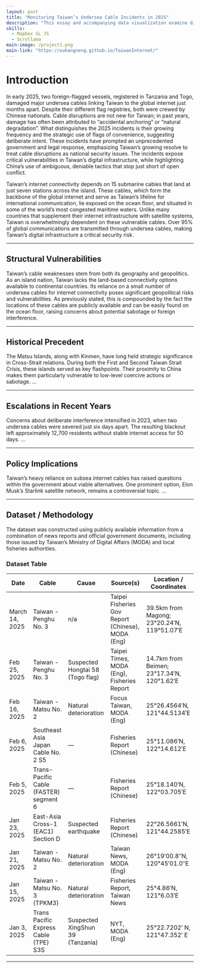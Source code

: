 ```yaml
---
layout: post
title: "Monitoring Taiwan’s Undersea Cable Incidents in 2025"
description: "This essay and accompanying data visualization examine disturbances in Taiwan’s undersea internet cable network. Using Taiwanese government reports, local media, and English-language sources, the project compiles a database of incidents and analyzes their potential geopolitical implications. The visualization highlights patterns in location, timing, and suspected causes."
skills:
  - Mapbox GL JS
  - Scrollama
main-image: /project1.png
main-link: "https://oukangneng.github.io/TaiwanInternet/"
---
```


# Introduction
In early 2025, two foreign-flagged vessels, registered in Tanzania and Togo, damaged major undersea cables linking Taiwan to the global internet just months apart. Despite their different flag registries, both were crewed by Chinese nationals. Cable disruptions are not new for Taiwan; in past years, damage has often been attributed to “accidental anchoring” or “natural degradation”. What distinguishes the 2025 incidents is their growing frequency and the strategic use of flags of convenience, suggesting deliberate intent. These incidents have prompted an unprecedented government and legal response, emphasizing Taiwan’s growing resolve to treat cable disruptions as national security issues. The incidents expose critical vulnerabilities in Taiwan’s digital infrastructure, while highlighting China’s use of ambiguous, deniable tactics that stop just short of open conflict.  

Taiwan’s internet connectivity depends on 15 submarine cables that land at just seven stations across the island. These cables, which form the backbone of the global internet and serve as Taiwan’s lifeline for international communication, lie exposed on the ocean floor, and situated in some of the world’s most congested maritime waters. Unlike many countries that supplement their internet infrastructure with satellite systems, Taiwan is overwhelmingly dependent on these vulnerable cables. Over 95% of global communications are transmitted through undersea cables, making Taiwan’s digital infrastructure a critical security risk.  

---

## Structural Vulnerabilities
Taiwan’s cable weaknesses stem from both its geography and geopolitics. As an island nation, Taiwan lacks the land-based connectivity options available to continental countries. Its reliance on a small number of undersea cables for internet connectivity poses significant geopolitical risks and vulnerabilities. As previously stated, this is compounded by the fact the locations of these cables are publicly available and can be easily found on the ocean floor, raising concerns about potential sabotage or foreign interference.  

---

## Historical Precedent
The Matsu Islands, along with Kinmen, have long held strategic significance in Cross-Strait relations. During both the First and Second Taiwan Strait Crisis, these islands served as key flashpoints. Their proximity to China makes them particularly vulnerable to low-level coercive actions or sabotage. ...  

---

## Escalations in Recent Years
Concerns about deliberate interference intensified in 2023, when two undersea cables were severed just six days apart. The resulting blackout left approximately 12,700 residents without stable internet access for 50 days. ...  

---

## Policy Implications
Taiwan’s heavy reliance on subsea internet cables has raised questions within the government about viable alternatives. One prominent option, Elon Musk’s Starlink satellite network, remains a controversial topic. ...  

---

## Dataset / Methodology
The dataset was constructed using publicly available information from a combination of news reports and official government documents, including those issued by Taiwan’s Ministry of Digital Affairs (MODA) and local fisheries authorities.  

### Dataset Table
| Date           | Cable                                | Cause                           | Source(s)                                         | Location / Coordinates |
|----------------|--------------------------------------|---------------------------------|--------------------------------------------------|------------------------|
| March 14, 2025 | Taiwan - Penghu No. 3                | n/a                             | Taipei Fisheries Gov Report (Chinese), MODA (Eng) | 39.5km from Magong; 23°20.24′N, 119°51.07′E |
| Feb 25, 2025   | Taiwan - Penghu No. 3                | Suspected Hongtai 58 (Togo flag)| Taipei Times, MODA (Eng), Fisheries Report        | 14.7km from Beimen; 23°17.34′N, 120°1.62′E |
| Feb 16, 2025   | Taiwan - Matsu No. 2                 | Natural deterioration           | Focus Taiwan, MODA (Eng)                         | 25°26.4564′N, 121°44.5134′E |
| Feb 6, 2025    | Southeast Asia Japan Cable No. 2 S5  | —                               | Fisheries Report (Chinese)                        | 25°11.086′N, 122°14.612′E |
| Feb 5, 2025    | Trans-Pacific Cable (FASTER) segment 6| —                               | Fisheries Report (Chinese)                        | 25°18.140′N, 122°03.705′E |
| Jan 23, 2025   | East-Asia Cross-1 (EAC1) Section D   | Suspected earthquake            | Fisheries Report (Chinese)                        | 22°26.5661′N, 121°44.2585′E |
| Jan 21, 2025   | Taiwan - Matsu No. 2                 | Natural deterioration           | Taiwan News, MODA (Eng)                          | 26°19′00.8″N, 120°45′01.0″E |
| Jan 15, 2025   | Taiwan - Matsu No. 3 (TPKM3)         | Natural deterioration           | Fisheries Report, Taiwan News                     | 25°4.86′N, 121°6.03′E |
| Jan 3, 2025    | Trans Pacific Express Cable (TPE) S3S| Suspected XingShun 39 (Tanzania)| NYT, MODA (Eng)                                   | 25°22.7202′ N, 121°47.352′ E |

---

